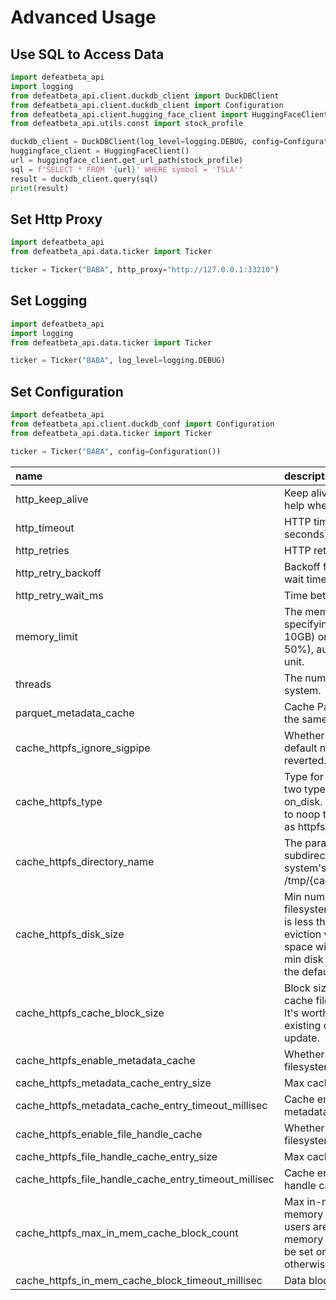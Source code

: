 # Advanced Usage

## Use SQL to Access Data
```python
import defeatbeta_api
import logging
from defeatbeta_api.client.duckdb_client import DuckDBClient
from defeatbeta_api.client.duckdb_client import Configuration
from defeatbeta_api.client.hugging_face_client import HuggingFaceClient
from defeatbeta_api.utils.const import stock_profile

duckdb_client = DuckDBClient(log_level=logging.DEBUG, config=Configuration(threads=8))
huggingface_client = HuggingFaceClient()
url = huggingface_client.get_url_path(stock_profile)
sql = f"SELECT * FROM '{url}' WHERE symbol = 'TSLA'"
result = duckdb_client.query(sql)
print(result)
```

## Set Http Proxy

```python
import defeatbeta_api
from defeatbeta_api.data.ticker import Ticker

ticker = Ticker("BABA", http_proxy="http://127.0.0.1:33210")
```

## Set Logging

```python
import defeatbeta_api
import logging
from defeatbeta_api.data.ticker import Ticker

ticker = Ticker("BABA", log_level=logging.DEBUG)
```

## Set Configuration

```python
import defeatbeta_api
from defeatbeta_api.client.duckdb_conf import Configuration
from defeatbeta_api.data.ticker import Ticker

ticker = Ticker("BABA", config=Configuration())
```

| name                                                  | description                                                                                                                                                                                                                                                                                                                   |    default     |
|:------------------------------------------------------|:------------------------------------------------------------------------------------------------------------------------------------------------------------------------------------------------------------------------------------------------------------------------------------------------------------------------------|:--------------:|
| http_keep_alive                                       | Keep alive connections. Setting this to false can help when running into connection failures                                                                                                                                                                                                                                  |      True      |
| http_timeout                                          | HTTP timeout read/write/connection/retry (in seconds)                                                                                                                                                                                                                                                                         |      120       |
| http_retries                                          | HTTP retries on I/O error                                                                                                                                                                                                                                                                                                     |       5        |
| http_retry_backoff                                    | Backoff factor for exponentially increasing retry wait time                                                                                                                                                                                                                                                                   |      2.0       |
| http_retry_wait_ms                                    | Time between retries                                                                                                                                                                                                                                                                                                          |      1000      |
| memory_limit                                          | The memory_limit parameter supports specifying either a fixed memory value (e.g., 10GB) or a percentage of system memory (e.g., 50%), automatically converting it into a valid unit.                                                                                                                                          |     '80%'      |
| threads                                               | The number of total threads used by the system.                                                                                                                                                                                                                                                                               |       4        |
| parquet_metadata_cache                                | Cache Parquet metadata - useful when reading the same files multiple times                                                                                                                                                                                                                                                    |      True      |
| cache_httpfs_ignore_sigpipe                           | Whether to ignore SIGPIPE for the extension. By default not ignored. Once ignored, it cannot be reverted.                                                                                                                                                                                                                     |      True      |
| cache_httpfs_type                                     | Type for cached filesystem. Currently there're two types available, one is in_mem, another is on_disk. By default we use on-disk cache. Set to noop to disable, which behaves exactly same as httpfs extension.                                                                                                               |   'on_disk'    |
| cache_httpfs_directory_name                           | The parameter defines the HTTPFS cache subdirectory, automatically created in the system's temp folder with versioning (e.g., /tmp/{cache_httpfs_directory_name}/{version}/).                                                                                                                                                 | 'defeat_cache' |
| cache_httpfs_disk_size                                | Min number of bytes on disk for the cache filesystem to enable on-disk cache; if left bytes is less than the threshold, LRU based cache file eviction will be performed.By default, 5% disk space will be reserved for other usage. When min disk bytes specified with a positive value, the default value will be overriden. |   1073741824   |
| cache_httpfs_cache_block_size                         | Block size for cache, applies to both in-memory cache filesystem and on-disk cache filesystem. It's worth noting for on-disk filesystem, all existing cache files are invalidated after config update.                                                                                                                        |    1048576     |
| cache_httpfs_enable_metadata_cache                    | Whether metadata cache is enable for cache filesystem. By default enabled.                                                                                                                                                                                                                                                    |      True      |
| cache_httpfs_metadata_cache_entry_size                | Max cache size for metadata LRU cache.                                                                                                                                                                                                                                                                                        |      1024      |
| cache_httpfs_metadata_cache_entry_timeout_millisec    | Cache entry timeout in milliseconds for metadata LRU cache.                                                                                                                                                                                                                                                                   |    28800000    |
| cache_httpfs_enable_file_handle_cache                 | Whether file handle cache is enable for cache filesystem. By default enabled.                                                                                                                                                                                                                                                 |      True      |
| cache_httpfs_file_handle_cache_entry_size             | Max cache size for file handle cache.                                                                                                                                                                                                                                                                                         |      1024      |
| cache_httpfs_file_handle_cache_entry_timeout_millisec | Cache entry timeout in milliseconds for file handle cache.                                                                                                                                                                                                                                                                    |    28800000    |
| cache_httpfs_max_in_mem_cache_block_count             | Max in-memory cache block count for in-memory caches for all cache filesystems, so users are able to configure the maximum memory consumption. It's worth noting it should be set only once before all filesystem access, otherwise there's no affect.                                                                        |       64       |
| cache_httpfs_in_mem_cache_block_timeout_millisec      | Data block cache entry timeout in milliseconds.                                                                                                                                                                                                                                                                               |    1800000     |
